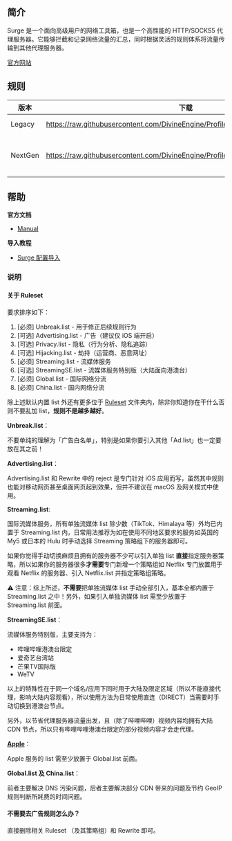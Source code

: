 ## 简介

Surge 是一个面向高级用户的网络工具箱，也是一个高性能的 HTTP/SOCKS5 代理服务器。它能够拦截和记录网络流量的汇总，同时根据灵活的规则体系将流量传输到其他代理服务器。

[官方网站](https://nssurge.com/)

## 规则

| 版本    | 下载                                                         | 描述               |
| ------- | ------------------------------------------------------------ | ------------------ |
| Legacy  | https://raw.githubusercontent.com/DivineEngine/Profiles/master/Surge/Legacy.conf | Surge 2            |
| NextGen | https://raw.githubusercontent.com/DivineEngine/Profiles/master/Surge/NextGen.conf | Surge 3 及后续版本 |

## 帮助

**官方文档**

- [Manual](http://manual.nssurge.com/)

**导入教程**

- [Surge 配置导入](https://www.notion.so/Surge-c5dd1d4577a14912948ec024aa1e0b21)

### 说明

#### 关于 Ruleset

要求排序如下：

1. [必须] Unbreak.list - 用于修正后续规则行为
2. [可选] Advertising.list - 广告（建议仅 iOS 端开启）
3. [可选] Privacy.list - 隐私（行为分析、隐私追踪）
4. [可选] Hijacking.list - 劫持（运营商、恶意网址）
5. [必须] Streaming.list - 流媒体服务
6. [可选] StreamingSE.list - 流媒体服务特别版（大陆面向港澳台）
7. [必须] Global.list - 国际网络分流
8. [必须] China.list - 国内网络分流

除上述默认内置 list 外还有更多位于 [Ruleset](https://github.com/DivineEngine/Profiles/tree/master/Surge/Ruleset) 文件夹内，除非你知道你在干什么否则不要乱加 list，**规则不是越多越好**。

**Unbreak.list**：

不要单纯的理解为「广告白名单」，特别是如果你要引入其他「Ad.list」也一定要放在其之前！

**Advertising.list**：

Advertising.list 和 Rewrite 中的 reject 是专门针对 iOS 应用而写，虽然其中规则也能对移动网页甚至桌面网页起到效果，但并不建议在 macOS 及网关模式中使用。

**Streaming.list**:

国际流媒体服务，所有单独流媒体 list 除少数（TikTok、Himalaya 等）外均已内置于 Streaming.list 内，日常用法推荐为如在使用不同地区要求的服务如英国的 My5 或日本的 Hulu 时手动选择 Streaming 策略组下的服务器即可。

如果你觉得手动切换麻烦且拥有的服务器不少可以引入单独 list **直接**指定服务器策略，所以如果你的服务器很多**才需要**专门新增一个策略组如 Netflix 专门放置用于观看 Netflix 的服务器、引入 Netflix.list 并指定策略组策略。

⚠️ 注意：综上所述，**不需要**把单独流媒体 list 手动全部引入，基本全都内置于 Streaming.list 之中！另外，如果引入单独流媒体 list 需至少放置于 Streaming.list 前面。

**StreamingSE.list**：

流媒体服务特别版，主要支持为：

- 哔哩哔哩港澳台限定
- 爱奇艺台湾站
- 芒果TV国际版
- WeTV

以上的特殊性在于同一个域名/应用下同时用于大陆及限定区域（所以不能直接代理，影响大陆内容观看），所以使用方法为日常使用直连（DIRECT）当需要时手动切换到港澳台节点。

另外，以节省代理服务器流量出发，且（除了哔哩哔哩）视频内容均拥有大陆 CDN 节点，所以只有哔哩哔哩港澳台限定的部分视频内容才会走代理。

**[Apple](https://github.com/DivineEngine/Profiles/tree/master/Surge/Ruleset/Apple)**：

Apple 服务的 list 需至少放置于 Global.list 前面。

**Global.list 及 China.list**：

前者主要解决 DNS 污染问题，后者主要解决部分 CDN 带来的问题及节约 GeoIP 规则判断所耗费的时间问题。

#### 不需要去广告规则怎么办？

直接删除相关 Ruleset （及其策略组）和 Rewrite 即可。